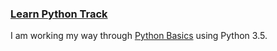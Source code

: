 ### [Learn Python Track](https://teamtreehouse.com/tracks/learn-python)

I am working my way through [Python Basics](https://teamtreehouse.com/library/python-basics/letter-game-app/letter-game-refinement) using Python 3.5.
